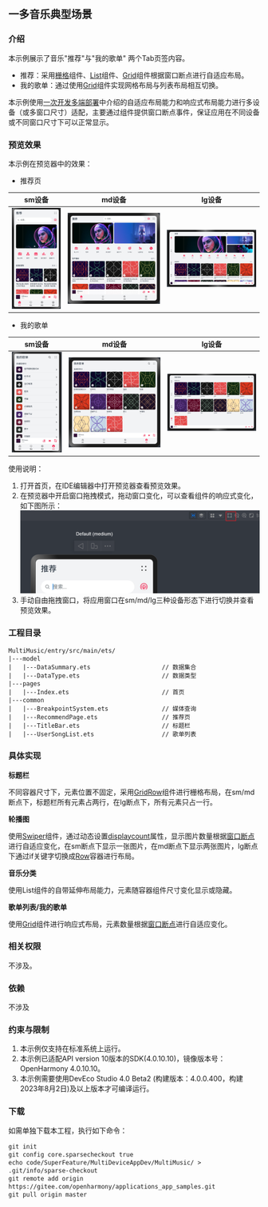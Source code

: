 ## 一多音乐典型场景

### 介绍

本示例展示了音乐"推荐"与"我的歌单" 两个Tab页签内容。

* 推荐：采用[栅格](https://gitee.com/openharmony/docs/blob/master/zh-cn/application-dev/reference/apis-arkui/arkui-ts/ts-container-gridrow.md)组件、[List](https://gitee.com/openharmony/docs/blob/master/zh-cn/application-dev/reference/apis-arkui/arkui-ts/ts-container-list.md)组件、[Grid](https://gitee.com/openharmony/docs/blob/master/zh-cn/application-dev/reference/apis-arkui/arkui-ts/ts-container-grid.md)组件根据窗口断点进行自适应布局。
* 我的歌单：通过使用[Grid](https://gitee.com/openharmony/docs/blob/master/zh-cn/application-dev/reference/apis-arkui/arkui-ts/ts-container-grid.md)组件实现网格布局与列表布局相互切换。

本示例使用[一次开发多端部署](https://gitee.com/openharmony/docs/tree/master/zh-cn/application-dev/key-features/multi-device-app-dev)中介绍的自适应布局能力和响应式布局能力进行多设备（或多窗口尺寸）适配，主要通过组件提供窗口断点事件，保证应用在不同设备或不同窗口尺寸下可以正常显示。

### 预览效果

本示例在预览器中的效果：	

* 推荐页

| sm设备                              | md设备                              | lg设备                              |
| ----------------------------------- | ----------------------------------- | ----------------------------------- |
| ![](screenshots/Devices/image1.png) | ![](screenshots/Devices/image2.png) | ![](screenshots/Devices/image3.png) |

* 我的歌单

| sm设备                              | md设备                              | lg设备                              |
| ----------------------------------- | ----------------------------------- | ----------------------------------- |
| ![](screenshots/Devices/image6.png) | ![](screenshots/Devices/image5.png) | ![](screenshots/Devices/image7.png) |

使用说明：

1. 打开首页，在IDE编辑器中打开预览器查看预览效果。
2. 在预览器中开启窗口拖拽模式，拖动窗口变化，可以查看组件的响应式变化，如下图所示：
![](screenshots/Devices/image11.png)
3. 手动自由拖拽窗口，将应用窗口在sm/md/lg三种设备形态下进行切换并查看预览效果。

### 工程目录

```
MultiMusic/entry/src/main/ets/
|---model
|   |---DataSummary.ets                    // 数据集合
|   |---DataType.ets                       // 数据类型
|---pages                                  
|   |---Index.ets                          // 首页
|---common                                    
|   |---BreakpointSystem.ets               // 媒体查询
|   |---RecommendPage.ets                  // 推荐页
|   |---TitleBar.ets                 	   // 标题栏
|   |---UserSongList.ets                   // 歌单列表                              
```

### 具体实现

**标题栏**

不同容器尺寸下，元素位置不固定，采用[GridRow](https://gitee.com/openharmony/docs/blob/master/zh-cn/application-dev/reference/apis-arkui/arkui-ts/ts-container-gridrow.md)组件进行栅格布局，在sm/md断点下，标题栏所有元素占两行，在lg断点下，所有元素只占一行。

**轮播图**

使用[Swiper](https://gitee.com/openharmony/docs/blob/master/zh-cn/application-dev/reference/apis-arkui/arkui-ts/ts-container-swiper.md)组件，通过动态设置[displaycount](https://gitee.com/openharmony/docs/blob/master/zh-cn/application-dev/reference/apis-arkui/arkui-ts/ts-container-swiper.md#displaycount8)属性，显示图片数量根据[窗口断点](https://gitee.com/openharmony/docs/blob/master/zh-cn/application-dev/reference/apis-arkui/arkui-ts/ts-container-gridrow.md#gridrowdirection%E6%9E%9A%E4%B8%BE%E8%AF%B4%E6%98%8E)进行自适应变化，在sm断点下显示一张图片，在md断点下显示两张图片，lg断点下通过if关键字切换成[Row](https://gitee.com/openharmony/docs/blob/master/zh-cn/application-dev/reference/apis-arkui/arkui-ts/ts-container-row.md)容器进行布局。

**音乐分类**

使用List组件的自带延伸布局能力，元素随容器组件尺寸变化显示或隐藏。

**歌单列表/我的歌单**

使用[Grid](https://gitee.com/openharmony/docs/blob/master/zh-cn/application-dev/reference/apis-arkui/arkui-ts/ts-container-grid.md)组件进行响应式布局，元素数量根据[窗口断点](https://gitee.com/openharmony/docs/blob/master/zh-cn/application-dev/reference/apis-arkui/arkui-ts/ts-container-gridrow.md#gridrowdirection%E6%9E%9A%E4%B8%BE%E8%AF%B4%E6%98%8E)进行自适应变化。

### 相关权限

不涉及。

### 依赖

不涉及

### 约束与限制

1. 本示例仅支持在标准系统上运行。
2. 本示例已适配API version 10版本的SDK(4.0.10.10)，镜像版本号：OpenHarmony 4.0.10.10。
3. 本示例需要使用DevEco Studio 4.0 Beta2 (构建版本：4.0.0.400，构建 2023年8月2日)及以上版本才可编译运行。

### 下载

如需单独下载本工程，执行如下命令：

```
git init
git config core.sparsecheckout true
echo code/SuperFeature/MultiDeviceAppDev/MultiMusic/ > .git/info/sparse-checkout
git remote add origin https://gitee.com/openharmony/applications_app_samples.git
git pull origin master
```